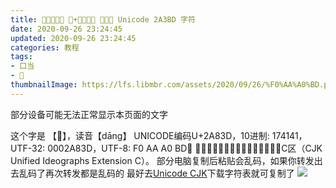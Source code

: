 ```yaml
---
title: 𪠽字怎么打 口+当怎么打 读什么 Unicode 2A3BD 字符
date: 2020-09-26 23:24:45
updated: 2020-09-26 23:24:45
categories: 教程
tags:
- 口当
- 𪠽
thumbnailImage: https://lfs.libmbr.com/assets/2020/09/26/%F0%AA%A0%BD.png
---
```

部分设备可能无法正常显示本页面的文字
<!-- more -->
这个字是 【𪠽】，读音【dāng】
UNICODE编码U+2A83D，10进制: 174141，UTF-32: 0002A83D，UTF-8: F0 AA A0 BD。
𪠽字位于中日韩统一表意文字扩充C区（CJK Unified Ideographs Extension C）。
部分电脑复制后粘贴会乱码，如果你转发出去乱码了再次转发都是乱码的
最好去[Unicode CJK][1]下载字符表就可复制了
![  ][2]


  [1]: https://unicode.org/charts/PDF/U2A700.pdf
  [2]: https://lfs.libmbr.com/assets/2020/09/26/%F0%AA%A0%BD.png
